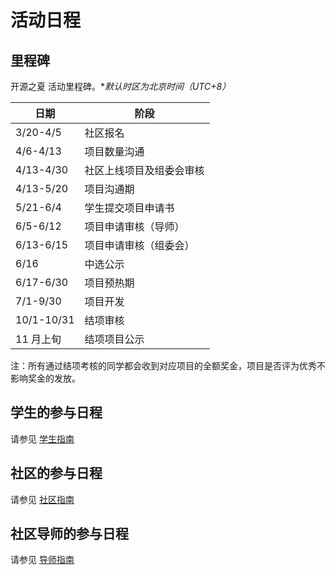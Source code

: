 # 活动日程

## 里程碑

开源之夏 活动里程碑。**默认时区为北京时间（UTC+8）*

| 日期       | 阶段                     |
| ---------- | ------------------------ |
| 3/20-4/5   | 社区报名                 |
| 4/6-4/13   | 项目数量沟通             |
| 4/13-4/30  | 社区上线项目及组委会审核 |
| 4/13-5/20  | 项目沟通期               |
| 5/21-6/4   | 学生提交项目申请书       |
| 6/5-6/12   | 项目申请审核（导师）     |
| 6/13-6/15  | 项目申请审核（组委会）   |
| 6/16       | 中选公示                 |
| 6/17-6/30  | 项目预热期               |
| 7/1-9/30   | 项目开发                 |
| 10/1-10/31 | 结项审核                 |
| 11 月上旬  | 结项项目公示             |


注：所有通过结项考核的同学都会收到对应项目的全额奖金，项目是否评为优秀不影响奖金的发放。

## 学生的参与日程

请参见 [学生指南](student.md)

## 社区的参与日程

请参见 [社区指南](community.md)

## 社区导师的参与日程

请参见 [导师指南](mentor.md)
